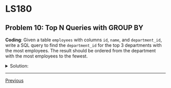 # LS180
## Problem 10: Top N Queries with GROUP BY

**Coding**: Given a table `employees` with columns `id`, `name`, and `department_id`, write a SQL query to find the `department_id` for the top 3 departments with the most employees. The result should be ordered from the department with the most employees to the fewest.

<details>
<summary>Solution:</summary>

```sql
SELECT department_id
FROM employees
GROUP BY department_id
ORDER BY COUNT(id) DESC
LIMIT 3;
```

</details>

---

[Previous](09.md)


